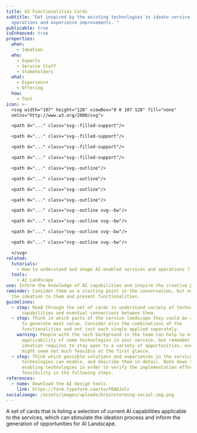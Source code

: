 ```yaml
---
title: AI Functionalities Cards
subtitle: "Get inspired by the existing technologies to ideate service
  operations and experience improvements. "
publicable: true
isEnhanced: true
properties:
  when:
    - Ideation
  who:
    - Experts
    - Service Staff
    - Stakeholders
  what:
    - Experience
    - Offering
  how:
    - Text
icon: >-
  <svg width="107" height="128" viewBox="0 0 107 128" fill="none"
  xmlns="http://www.w3.org/2000/svg">

  <path d="..." class="svg--filled-support"/>

  <path d="..." class="svg--filled-support"/>

  <path d="..." class="svg--filled-support"/>

  <path d="..." class="svg--filled-support"/>

  <path d="..." class="svg--outline"/>

  <path d="..." class="svg--outline"/>

  <path d="..." class="svg--outline"/>

  <path d="..." class="svg--outline"/>

  <path d="..." class="svg--outline svg--bw"/>

  <path d="..." class="svg--outline svg--bw"/>

  <path d="..." class="svg--outline svg--bw"/>

  <path d="..." class="svg--outline svg--bw"/>

  </svg>
related:
  tutorials:
    - How to understand and shape AI-enabled services and operations ?
  tools:
    - AI Landscape
use: Inform the knowledge of AI capabilities and inspire the creative process.
reminder: Consider them as a starting point in the conversation, but not limit
  the ideation to them and present functionalities.
guidelines:
  - step: Read through the set of cards to understand variety of technological
      capabilities and eventual connections between them.
  - step: Think in which parts of the service landscape they could be applied better
      to generate most value. Consider also the combinations of the
      functionalities and not just each single applied separately.
    warning: People with the tech background in the team can help to evaluate the
      applicability of some technologies in your service, but remember that
      ideation requires to stay open to a variety of opportunities, even if they
      might seem not much feasible at the first glance.
  - step: Think which possible solutions and experiences in the service these
      technologies can enable, and describe them in detail. Note down the
      enabling technologies in order to verify the implementation efforts and
      feasibility in the following steps.
references:
  - name: Download the AI design tools
    link: https://form.typeform.com/to/FRADJxCv
socialimage: /assets/images/uploads/brainstorming-social-img.png
---
```

A set of cards that is listing a selection of current AI capabilities applicable to the services, which can stimulate the ideation process and inform the generation of opportunities for AI Landscape.

